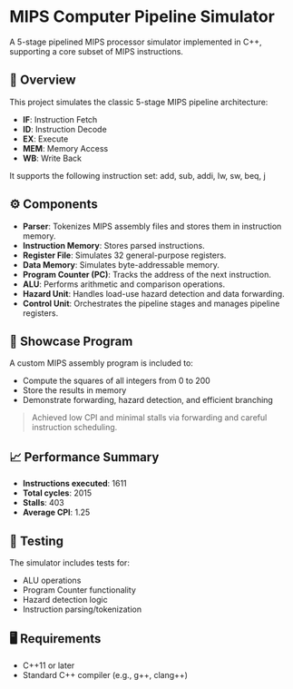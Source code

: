 # MIPS Computer Pipeline Simulator

A 5-stage pipelined MIPS processor simulator implemented in C++, supporting a core subset of MIPS instructions.

## 📌 Overview

This project simulates the classic 5-stage MIPS pipeline architecture:
- **IF**: Instruction Fetch  
- **ID**: Instruction Decode  
- **EX**: Execute  
- **MEM**: Memory Access  
- **WB**: Write Back  

It supports the following instruction set: add, sub, addi, lw, sw, beq, j

## ⚙️ Components

- **Parser**: Tokenizes MIPS assembly files and stores them in instruction memory.
- **Instruction Memory**: Stores parsed instructions.
- **Register File**: Simulates 32 general-purpose registers.
- **Data Memory**: Simulates byte-addressable memory.
- **Program Counter (PC)**: Tracks the address of the next instruction.
- **ALU**: Performs arithmetic and comparison operations.
- **Hazard Unit**: Handles load-use hazard detection and data forwarding.
- **Control Unit**: Orchestrates the pipeline stages and manages pipeline registers.

## 🧪 Showcase Program

A custom MIPS assembly program is included to:
- Compute the squares of all integers from 0 to 200
- Store the results in memory
- Demonstrate forwarding, hazard detection, and efficient branching

> Achieved low CPI and minimal stalls via forwarding and careful instruction scheduling.

## 📈 Performance Summary

- **Instructions executed**: 1611  
- **Total cycles**: 2015  
- **Stalls**: 403  
- **Average CPI**: 1.25  

## 🧪 Testing

The simulator includes tests for:
- ALU operations
- Program Counter functionality
- Hazard detection logic
- Instruction parsing/tokenization

## 🖥️ Requirements

- C++11 or later
- Standard C++ compiler (e.g., g++, clang++)

